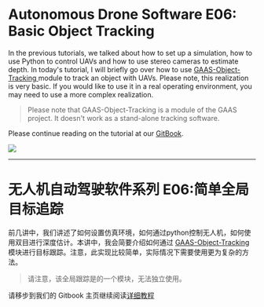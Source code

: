# Autonomous Drone Software E06: Basic Object Tracking

In the previous tutorials, we talked about how to set up a simulation, how to use Python to control UAVs and how to use stereo cameras to estimate depth. In today's tutorial, I will briefly go over how to use [GAAS-Object-Tracking
](https://github.com/generalized-intelligence/GAAS-Object-Tracking.git) module to track an object with UAVs. Please note, this realization is very basic. If you would like to use it in a real operating environment, you may need to use a more complex realization.

>Please note that GAAS-Object-Tracking is a module of the GAAS project. It doesn't work as a stand-alone tracking software.

Please continue reading on the tutorial at our [GitBook](https://gaas.gitbook.io/).

<img src = "https://s2.ax1x.com/2019/07/09/Zyj6iV.png" >


---

# 无人机自动驾驶软件系列 E06:简单全局目标追踪

前几讲中，我们讲述了如何设置仿真环境，如何通过python控制无人机，如何使用双目进行深度估计。本讲中，我会简要介绍如何通过 [GAAS-Object-Tracking
](https://github.com/generalized-intelligence/GAAS-Object-Tracking.git) 模块进行目标跟踪。注意，此实现比较简单，实际情况下需要使用更为复杂的方法。

>请注意，该全局跟踪是的一个模块，无法独立使用。

请移步到我们的 Gitbook 主页继续阅读[详细教程](https://gaas.gitbook.io/)

